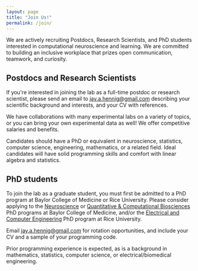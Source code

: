 ```yaml
---
layout: page
title: "Join Us!"
permalink: /join/
---
```


We are actively recruiting Postdocs, Research Scientists, and PhD students interested in computational neuroscience and learning. We are committed to building an inclusive workplace that prizes open communication, teamwork, and curiosity.

## Postdocs and Research Scientists

If you're interested in joining the lab as a full-time postdoc or research scientist, please send an email to jay.a.hennig@gmail.com describing your scientific background and interests, and your CV with references.

We have collaborations with many experimental labs on a variety of topics, or you can bring your own experimental data as well! We offer competitive salaries and benefits.

Candidates should have a PhD or equivalent in neuroscience, statistics, computer science, engineering, mathematics, or a related field. Ideal candidates will have solid programming skills and comfort with linear algebra and statistics.

## PhD students

To join the lab as a graduate student, you must first be admitted to a PhD program at Baylor College of Medicine or Rice University. Please consider applying to the [Neuroscience](https://www.bcm.edu/education/graduate-school-of-biomedical-sciences/degree-programs-and-certificates/neuroscience) or [Quantitative & Computational Biosciences](https://www.bcm.edu/education/graduate-school-of-biomedical-sciences/degree-programs-and-certificates/quantitative-computational-biosciences) PhD programs at Baylor College of Medicine, and/or the [Electrical and Computer Engineering](https://www.ece.rice.edu/academics/graduate-programs/graduate-admissions) PhD program at Rice University.

Email jay.a.hennig@gmail.com for rotation opportunities, and include your CV and a sample of your programming code.

Prior programming experience is expected, as is a background in mathematics, statistics, computer science, or electrical/biomedical engineering.

<!-- see for reference: -->
<!-- https://catniplab.github.io/Hiring/ -->